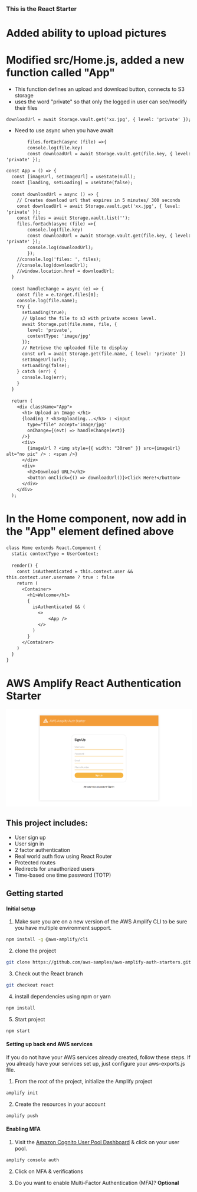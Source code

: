 ### This is the React Starter

# Added ability to upload pictures

# Modified src/Home.js, added a new function called "App"
- This function defines an upload and download button, connects to S3 storage
- uses the word "private" so that only the logged in user can see/modify their files

```react
downloadUrl = await Storage.vault.get('xx.jpg', { level: 'private' }); 
```

- Need to use async when you have await
```react
        files.forEach(async (file) =>{
        console.log(file.key)
        const downloadUrl = await Storage.vault.get(file.key, { level: 'private' });
```

```react
const App = () => {
  const [imageUrl, setImageUrl] = useState(null);
  const [loading, setLoading] = useState(false);

  const downloadUrl = async () => {
    // Creates download url that expires in 5 minutes/ 300 seconds
    const downloadUrl = await Storage.vault.get('xx.jpg', { level: 'private' });
    const files = await Storage.vault.list('');
    files.forEach(async (file) =>{
        console.log(file.key)
        const downloadUrl = await Storage.vault.get(file.key, { level: 'private' });
        console.log(downloadUrl);
        });
    //console.log('files: ', files);
    //console.log(downloadUrl);
    //window.location.href = downloadUrl;
  }

  const handleChange = async (e) => {
    const file = e.target.files[0];
    console.log(file.name);
    try {
      setLoading(true);
      // Upload the file to s3 with private access level.
      await Storage.put(file.name, file, {
        level: 'private',
        contentType: 'image/jpg'
      });
      // Retrieve the uploaded file to display
      const url = await Storage.get(file.name, { level: 'private' })
      setImageUrl(url);
      setLoading(false);
    } catch (err) {
      console.log(err);
    }
  }

  return (
    <div className="App">
      <h1> Upload an Image </h1>
      {loading ? <h3>Uploading...</h3> : <input
        type="file" accept='image/jpg'
        onChange={(evt) => handleChange(evt)}
      />}
      <div>
        {imageUrl ? <img style={{ width: "30rem" }} src={imageUrl} alt="no pic" /> : <span />}
      </div>
      <div>
        <h2>Download URL?</h2>
        <button onClick={() => downloadUrl()}>Click Here!</button>
      </div>
    </div>
  );
```

# In the Home component, now add in the "App" element defined above
```react
class Home extends React.Component {
  static contextType = UserContext;

  render() {
    const isAuthenticated = this.context.user && this.context.user.username ? true : false
    return (
      <Container>
        <h1>Welcome</h1>
        {
          isAuthenticated && (
            <>
                <App />
            </>
          )
        }
      </Container>
    )
  }
}
```
# AWS Amplify React Authentication Starter

![](hero.png)

## This project includes:    
- User sign up
- User sign in
- 2 factor authentication
- Real world auth flow using React Router
- Protected routes
- Redirects for unauthorized users
- Time-based one time password (TOTP)    

## Getting started    

#### Initial setup

1. Make sure you are on a new version of the AWS Amplify CLI to be sure you have multiple environment support.

```sh
npm install -g @aws-amplify/cli
```

2. clone the project    

```sh
git clone https://github.com/aws-samples/aws-amplify-auth-starters.git
```

3. Check out the React branch

```sh
git checkout react
```

4. install dependencies using npm or yarn    

```sh
npm install
```

5. Start project    

```sh
npm start
```

#### Setting up back end AWS services

If you do not have your AWS services already created, follow these steps. If you already have your services set up, just configure your aws-exports.js file.    

1. From the root of the project, initialize the Amplify project    

```sh
amplify init
```

2. Create the resources in your account

```sh
amplify push
```

#### Enabling MFA

1. Visit the [Amazon Cognito User Pool Dashboard](https://console.aws.amazon.com/cognito/users) & click on your user pool.

```sh
amplify console auth
```

2. Click on MFA & verifications

3. Do you want to enable Multi-Factor Authentication (MFA)? __Optional__
